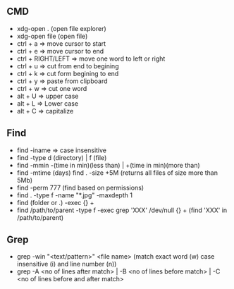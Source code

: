 ## CMD

- xdg-open . (open file explorer) 
- xdg-open file (open file) 
- ctrl + a ⇒ move cursor to start 
- ctrl + e ⇒ move cursor to end
- ctrl + RIGHT/LEFT ⇒ move one word to left or right 
- ctrl + u ⇒ cut from end to begining 
- ctrl + k ⇒ cut form begining to end 
- ctrl + y ⇒ paste from clipboard 
- ctrl + w ⇒ cut one word 
- alt + U ⇒ upper case
- alt + L ⇒ Lower case
- alt + C ⇒ capitalize

## Find

- find -iname ⇒ case insensitive
- find -type d (directory) | f (file) 
- find -mmin -(time in min)(less than) | +(time in min)(more than) 
- find -mtime (days) find . -size +5M (returns all files of size more than 5Mb)
- find -perm 777 (find based on permissions)
- find . -type f -name "*.jpg" -maxdepth 1 
- find (folder or .) -exec {} + 
- find /path/to/parent -type f -exec grep 'XXX' /dev/null {} + (find 'XXX' in /path/to/parent)

## Grep

- grep -win "\<text/pattern\>" \<file name\> (match exact word (w) case insensitive (i) and line number (n))
- grep -A \<no of lines after match\> | -B \<no of lines before match\> | -C \<no of lines before and after match\>